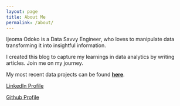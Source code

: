 ```yaml
---
layout: page
title: About Me
permalink: /about/
---
```


Ijeoma Odoko is a Data Savvy Engineer, who loves to manipulate data transforming it into insightful information. 

I created this blog to capture my learnings in data analytics by writing articles. Join me on my journey. 

My most recent data projects can be found **[here](https://ijeomaodoko.github.io/)**.


[LinkedIn Profile](https://www.linkedin.com/in/ijeoma-odoko-peng-meng-3b7b2430/)

[Github Profile](https://github.com/IjeomaOdoko)




